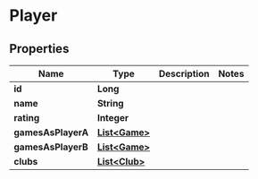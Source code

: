
# Player

## Properties
Name | Type | Description | Notes
------------ | ------------- | ------------- | -------------
**id** | **Long** |  | 
**name** | **String** |  | 
**rating** | **Integer** |  | 
**gamesAsPlayerA** | [**List&lt;Game&gt;**](Game.md) |  | 
**gamesAsPlayerB** | [**List&lt;Game&gt;**](Game.md) |  | 
**clubs** | [**List&lt;Club&gt;**](Club.md) |  | 



